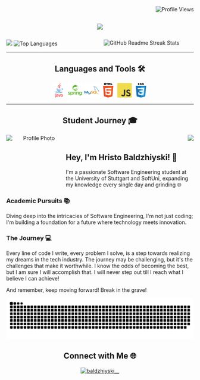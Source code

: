 <div align="right">
  <img src="https://komarev.com/ghpvc/?username=baldzhiyski&label=Profile%20Views&color=0e75b6&style=flat" alt="Profile Views">
</div>

<div align="center" style="margin-top: -20px;">
  <h1>
    <a href="https://git.io/typing-svg">
      <img src="https://readme-typing-svg.herokuapp.com/?font=Righteous&size=35&center=true&vCenter=true&width=500&height=70&duration=4000&lines=A+Developer+from+Bulgaria;+Chase+it+till+the+end!;" />
    </a>
  </h1>
</div>

<div style="display: flex; margin-top: 20px;">
    <!-- GitHub Profile Trophy and Most Used Languages -->
    <div style="flex: 1; margin-right: 20px;">
        <!-- GitHub Profile Trophy -->
        <img src="https://github-profile-trophy.vercel.app/?username=baldzhiyski&theme=nord&margin-w=15&margin-h=15&column=3&row=1&no-frame=true&no-bg=true&width=400&height=300">
        <!-- Most Used Languages -->
        <img src="https://github-readme-stats.vercel.app/api/top-langs/?username=baldzhiyski&layout=compact&theme=tokyonight&hide_border=true" alt="Top Languages">
    </div>
    <!-- GitHub Readme Streak Stats -->
    <div style="flex: 1;">
        <img src="https://github-readme-streak-stats.herokuapp.com/?user=baldzhiyski&theme=tokyonight&hide_border=true" alt="GitHub Readme Streak Stats" style="height: 150px;">
    </div>
</div>

<hr>

<h2 align="center">Languages and Tools 🛠️</h2>

<p align="center">
  <code><img height="40" src="https://raw.githubusercontent.com/devicons/devicon/master/icons/java/java-original-wordmark.svg"></code>
  <code><img height="40" src="https://raw.githubusercontent.com/devicons/devicon/master/icons/spring/spring-original-wordmark.svg"></code>
  <code><img height="40" src="https://raw.githubusercontent.com/devicons/devicon/master/icons/mysql/mysql-original-wordmark.svg"></code>
  <code><img height="40" src="https://raw.githubusercontent.com/devicons/devicon/master/icons/html5/html5-original-wordmark.svg"></code>
  <code><img height="40" src="https://raw.githubusercontent.com/devicons/devicon/master/icons/javascript/javascript-original.svg"></code>
  <code><img height="40" src="https://raw.githubusercontent.com/devicons/devicon/master/icons/css3/css3-original-wordmark.svg"></code>
</p>

<hr>

<h2 align="center">Student Journey 🎓</h2>

<div align="center">
  <img width="160" height="160" align="left" src="https://github.com/baldzhiyski/baldzhiyski/assets/143875511/017540a4-57c3-4b4e-a2ac-c6065898a68f" alt="Profile Photo">
</div>

<div align="right">
  <img src="https://user-images.githubusercontent.com/74038190/212749447-bfb7e725-6987-49d9-ae85-2015e3e7cc41.gif" width="300">
</div>

## Hey, I'm Hristo Baldzhiyski! 👋

I'm a passionate Software Engineering student at the University of Stuttgart and SoftUni, expanding my knowledge every single day and grinding 🌐

### Academic Pursuits 📚

Diving deep into the intricacies of Software Engineering, I'm not just coding; I'm building a foundation for a future where technology meets innovation.

### The Journey 💻

Every line of code I write, every problem I solve, is a step towards realizing my dreams in the tech industry. The journey may be challenging, but it's the challenges that make it worthwhile. I know the odds of becoming the best, but I am sure I will accomplish that. I will never step out till I reach what I believe I can achieve!  

And remember, keep moving forward! Break in the grave!

<picture>
  <source
    media="(prefers-color-scheme: dark)"
    srcset="https://raw.githubusercontent.com/platane/snk/output/github-contribution-grid-snake-dark.svg"
  />
  <source
    media="(prefers-color-scheme: light)"
    srcset="https://raw.githubusercontent.com/platane/snk/output/github-contribution-grid-snake.svg"
  />
  <img
    alt="github contribution grid snake animation"
    src="https://raw.githubusercontent.com/platane/snk/output/github-contribution-grid-snake.svg"
  />
</picture>

<h2 align="center">Connect with Me 🌐</h2>

<p align="center">
  <a href="https://instagram.com/baldzhiyski__" target="blank"><img align="center" src="https://raw.githubusercontent.com/rahuldkjain/github-profile-readme-generator/master/src/images/icons/Social/instagram.svg" alt="baldzhiyski__" height="30" width="40" /></a>
</p>
